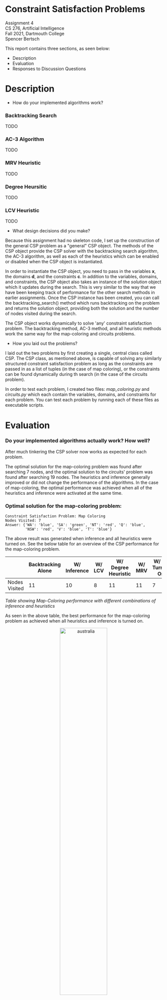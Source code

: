 # Constraint Satisfaction Problems

Assignment 4  
CS 276, Artificial Intelligence  
Fall 2021, Dartmouth College  
Spencer Bertsch

This report contains three sections, as seen below:
* Description
* Evaluation
* Responses to Discussion Questions

# Description
* How do your implemented algorithms work? 
### Backtracking Search 

TODO 

### AC-3 Algorithm 

TODO 

### MRV Heuristic

TODO 

### Degree Heursitic

TODO 

### LCV Heuristic 

TODO 

* What design decisions did you make? 

Because this assignment had no skeleton code, I set up the construction of the general CSP problem as a "general" CSP object. The methods 
of the CSP object provide the CSP solver with the backtracking search algorithm, the AC-3 algorithm, as well as each of the heuristics which 
can be enabled or disabled when the CSP object is instantiated. 

In order to instantiate the CSP object, you need to pass in the variables **x**, the domains **d**, and the constraints **c**. 
In addition to the variables, domains, and constraints, the CSP object also takes an instance of the *solution* object which it updates during the search. 
This is very similar to the way that we have been keeping track of performance for the other search methods in earlier assignments. 
Once the CSP instance has been created, you can call the backtracking_search() method which runs backtracking on the problem and returns the solution object, 
providing both the solution and the number of nodes visited during the search.

The CSP object works dynamically to solve 'any' constraint satisfaction problem. The backtracking method, AC-3 method, and all heuristic 
methods work the same way for the map-coloring and circuits problems. 

* How you laid out the problems?

I laid out the two problems by first creating a single, central class called CSP. The CSP class, as mentioned above, is capable of solving any similarly structured constraint satisfaction
problem as long as the constraints are passed in as a list of tuples (in the case of map coloring), or the constraints can be found dynamically during th search (in the case of the circuits problem). 

In order to test each problem, I created two files: *map_coloring.py* and *circuits.py* which each contain the variables, domains, and constraints for 
each problem. You can test each problem by running each of these files as executable scripts.

# Evaluation

### Do your implemented algorithms actually work? How well?

After much tinkering the CSP solver now works as expected for each problem. 

The optimal solution for the map-coloring problem was found after searching 7 nodes, and the optimal solution to the 
circuits' problem was found after searching 19 nodes. The heuristics and inference generally improved or did not change the performance
of the algorithms. In the case of map-coloring, the optimal performance was achieved when all of the heuristics and inference were activated
at the same time. 

### Optimal solution for the map-coloring problem:

```
Constraint Satisfaction Problem: Map Coloring 
Nodes Visited: 7 
Answer: {'WA': 'blue', 'SA': 'green', 'NT': 'red', 'Q': 'blue', 
         'NSW': 'red', 'V': 'blue', 'T': 'blue'}
```

The above result was generated when inference and all heuristics were turned on. See the below table for an overview of the CSP performance 
for the map-coloring problem. 

|               | Backtracking Alone | W/ Inference | W/ LCV | W/ Degree Heuristic | W/ MRV | W/ All Turned On |
|---------------|--------------------|--------------|--------|---------------------|--------|------------------|
| Nodes Visited | 11                 | 10           | 8      | 11                  | 11     | 7                |

*Table showing Map-Coloring performance with different combinations of inference and heuristics*

As seen in the above table, the best performance for the map-coloring problem as achieved when all heuristics and inference 
is turned on. 

<p align="center">
    <img src="https://github.com/spencerbertsch1/AI/blob/main/ConstraintSatisfaction/docs/austraila.png?raw=true" alt="australia" width="55%"/>
</p>

*Graphic showing a feasible map-coloring solution found using the generic CSP solver*

This is one of the many viable solutions to this map coloring problem. Another solution, for example, could easily be found by exchanging all 
green variables with red variables and vice versa. The initialization of the problem - the ordering of the variables and the constraints that 
we pass into the solver - dictate the solution found and returned by the backtracking search. 

### Optimal solution for the circuits problem:

The circuits problem was also solved by the generic CSP solver, yielding different feasible solutions as different combinations of heuristics and 
inference are activated and deactivated. 

```
-------------- CIRCUIT BOARD LAYOUT --------------
 ['c', 'c', '.', 'e', 'e', 'e', 'e', 'e', 'e', 'e'] 
 ['c', 'c', 'b', 'b', 'b', 'b', 'b', 'a', 'a', 'a'] 
 ['c', 'c', 'b', 'b', 'b', 'b', 'b', 'a', 'a', 'a'] 

Constraint Satisfaction Problem: Circuit Design 
Nodes Visited: 19 
Answer: {(3, 2): (7, 1), (5, 2): (2, 1), (2, 3): (0, 0), (7, 1): (3, 0)}
```

The optimal performance for the circuits problem was achieved when the LCV heuristic was activated. When This heuristic was turned on, 
A solution to the circuits problen was found after visiting 19 nodes. Inference and other heuristics did not affect the solution generated by the 
circuits problem and did not impact the performance of the backtracking algorithm as it solved the circuits problem. See the below table for an overview
of the performance of the backtrackinig algorithm applied to the circuit layout problem with different heuristics and inference activated. 

|               | Backtracking Alone | W/ Inference | W/ LCV | W/ Degree Heuristic | W/ MRV |
|---------------|--------------------|--------------|--------|---------------------|--------|
| Nodes Visited | 20                 | 20           | 19     | 20                  | 20     |

Note that the solution to this problem, like the map coloring problem, is not unique. The below diagram and the console log show different solutions produced
by the CSP solver using different heuristics. Each solution is acceptable, but using different heuristics for each problem simply improves performance of the algorithm
by reducing the number of nodes that need to be visited during each search.

<p align="center">
    <img src="https://github.com/spencerbertsch1/AI/blob/main/ConstraintSatisfaction/docs/circuit_diagram.png?raw=true" alt="sensorless_diagram" width="55%"/>
</p>

See below for another board design generated by the CSP solver when different heuristic are activated. 

```
-------------- CIRCUIT BOARD LAYOUT --------------
 ['a', 'a', 'a', 'b', 'b', 'b', 'b', 'b', 'c', 'c'] 
 ['a', 'a', 'a', 'b', 'b', 'b', 'b', 'b', 'c', 'c'] 
 ['e', 'e', 'e', 'e', 'e', 'e', 'e', '.', 'c', 'c'] 
```


# Responses to Discussion Questions

1. Describe the results from the test of your solver with and without heuristic, and with and without inference on the map coloring problem.

The map-coloring problem's performance is improved slightly when inference it turned on, and the performance is improved even further when heuristics are turned on as well. 
The optimal solution (in which only 7 nodes are visited before a solution is found) can be achieved when inference and all the heuristics are activated. See the below table for a 
look at how the heuristics and inference impact the performance of backtracking on the map-coloring problem. 

|               | Backtracking Alone | W/ Inference | W/ LCV | W/ Degree Heuristic | W/ MRV | W/ All Turned On |
|---------------|--------------------|--------------|--------|---------------------|--------|------------------|
| Nodes Visited | 11                 | 10           | 8      | 11                  | 11     | 7                |

*Table showing Map-Coloring performance with different combinations of inference and heuristics*

2. Describe the domain of a variable corresponding to a component of width w and height h, on a circuit board of width n and height m.  Make sure the component fits completely on the board.

The size of the domain would be [(n-w)*(m-h)]. The piece can shift to the right until it hits the right wall, leaving (n-w) spaces open from the origin (0,0). 
Similarly, moving the piece up will cause it to run into the top of the board, leaving (m-h) many spaces below the piece. 

The piece will be able to move in a grid which will be a subset of the (n*m) grid created by the board. The domain of the piece will exist as this smaller
grid with height (m-h) and width (n-w). 

More specifically, we could represent the domain as a list of tuples, each of which represents an [x,y] coordinate. We could start at the origin (0,0) and move right, 
adding tuples (1,0), (2,0) until we get to (n-w, 0). We could then move up and cover the next row, then the next, until we reached a height of (m-h). If we were adding values iteratively
from origin upwards, left to right, the last tuple coordinate added would be ((n-w), (m-h)).

3. Consider components a and b above, on a 10x3 board.  In your write-up, write the constraint that enforces the fact that the two components may not overlap.  Write out legal pairs of locations explicitly.

The constraint that I used that does not allow these components to overlap can be described in the following way:

**[(a) is below (b) OR (a) is above (b) OR (a) is left of (b) OR (a) is right of (b)].**

As long as the above constraints are satisfied, then we know that the two pieces are not overlapping. We could also consider the constraint of being off the board, 
but I wrote code to produce the initial domains for each piece on the board given it's size, so it's impossible for pieces to fall off the board given 
my construction. A more specific formulation of the above constraint statement is: A top corner of (a) is below a bottom corner of (b) OR a bottom corner of (a) is above a top corner of (b) 
OR a left corner of (a) is right of a right corner of (b) OR a right corner of (a) if left of a left corner of (b). This is the logic that I implemented in my CSP solver for the circuits problem. 

A total list of legal positions for pieces (a) and (b) on a 10x3 board can be seen below: 

**Positions when piece (a) is on the left and (b) is on the right**  
{a: (0,0), b: (3,0)}  
{a: (0,0), b: (3,1)}  
{a: (0,0), b: (4,0)}  
{a: (0,0), b: (4,1)}  
{a: (0,0), b: (5,0)}  
{a: (0,0), b: (5,1)}  
{a: (0,1), b: (3,0)}  
{a: (0,1), b: (3,1)}  
{a: (0,1), b: (4,0)}  
{a: (0,1), b: (4,1)}  
{a: (0,1), b: (5,0)}  
{a: (0,1), b: (5,1)}  
{a: (1,0), b: (4,0)}  
{a: (1,0), b: (4,1)}  
{a: (1,0), b: (5,0)}  
{a: (1,0), b: (5,1)}  
{a: (1,1), b: (4,0)}  
{a: (1,1), b: (4,1)}  
{a: (1,1), b: (5,0)}  
{a: (1,1), b: (5,1)}  
{a: (2,0), b: (5,0)}  
{a: (2,0), b: (5,1)}  
{a: (2,1), b: (5,0)}  
{a: (2,1), b: (5,1)}

**Positions when piece (b) is on the left and (a) is on the right**
{a: (7,0), b: (0,0)}  
{a: (7,0), b: (0,1)}  
{a: (7,0), b: (1,0)}  
{a: (7,0), b: (1,1)}  
{a: (7,0), b: (2,0)}  
{a: (7,0), b: (2,1)}  
{a: (7,1), b: (0,0)}  
{a: (7,1), b: (0,1)}  
{a: (7,1), b: (1,0)}  
{a: (7,1), b: (1,1)}  
{a: (7,1), b: (2,0)}  
{a: (7,1), b: (2,1)}  
{a: (6,0), b: (0,0)}  
{a: (6,0), b: (0,1)}  
{a: (6,0), b: (1,0)}  
{a: (6,0), b: (1,1)}  
{a: (6,1), b: (0,0)}  
{a: (6,1), b: (0,1)}  
{a: (6,1), b: (1,0)}  
{a: (6,1), b: (1,1)}  
{a: (5,0), b: (0,0)}  
{a: (5,0), b: (0,1)}  
{a: (5,1), b: (0,0)}  
{a: (5,1), b: (0,1)}

4. Describe how your code converts constraints, etc, to integer values for use by the generic CSP solver.

This is an interesting question; the generic CSP solver uses constraints in different ways based on the type of problem being solved. The 
constraints in the map-coloring problem are hard coded as a list of tuples, each tuple representing two variables (countries) that cannot be adjacent.
The constraints for the circuit design problem on the other hand are found dynamically as the logic in the *test_consistency* method yields legal and illegal
positions for pieces on the board. The conversion to integer values occurs in the *test_consistency* function in which each string value in the input to the 
problem is considered using logic that often converts the constraints, domains, and variables to integers, then returns a bool value. The majority of the generic 
CSP solver uses the exact same methods for each type of CSP problem, treating the inputs from either problem the same way. As mentioned, the *test_consistency* 
method is the main place where the generic CSP solver differs; one part of the function is designed for testing legality of the assignment for 
map-coloring, and the other part is designed to test legality for the layout of the circuit board. 

